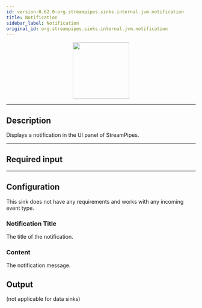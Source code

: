 ```yaml
---
id: version-0.62.0-org.streampipes.sinks.internal.jvm.notification
title: Notification
sidebar_label: Notification
original_id: org.streampipes.sinks.internal.jvm.notification
---
```




<p align="center"> 
    <img src="/img/pipeline-elements/org.streampipes.sinks.internal.jvm.notification/icon.png" width="150px;" class="pe-image-documentation"/>
</p>

***

## Description

Displays a notification in the UI panel of StreamPipes.

***

## Required input


***

## Configuration

This sink does not have any requirements and works with any incoming event type.

### Notification Title

The title of the notification.

### Content

The notification message.

## Output

(not applicable for data sinks)

